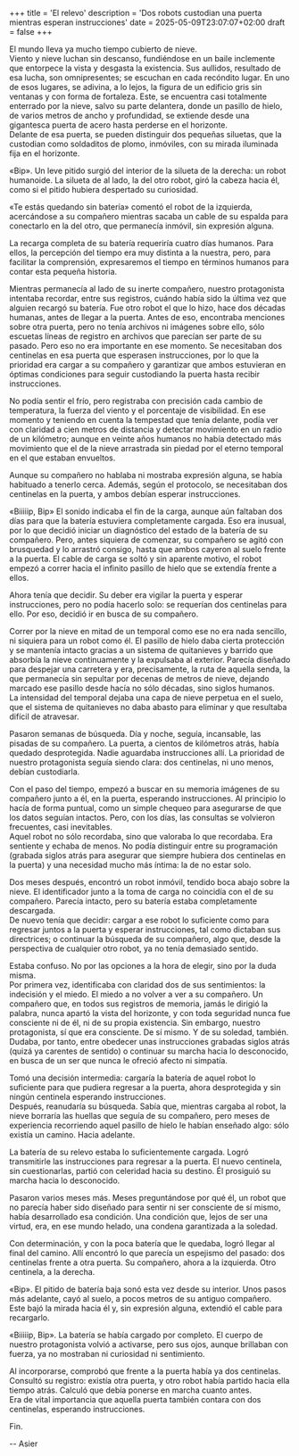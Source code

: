 +++
title = 'El relevo'
description = 'Dos robots custodian una puerta mientras esperan instrucciones'
date = 2025-05-09T23:07:07+02:00
draft = false
+++

El mundo lleva ya mucho tiempo cubierto de nieve.  
Viento y nieve luchan sin descanso, fundiéndose en un baile inclemente que entorpece la vista y desgasta la existencia. Sus aullidos, resultado de esa lucha, son omnipresentes; se escuchan en cada recóndito lugar. En uno de esos lugares, se adivina, a lo lejos, la figura de un edificio gris sin ventanas y con forma de fortaleza. Este, se encuentra casi totalmente enterrado por la nieve, salvo su parte delantera, donde un pasillo de hielo, de varios metros de ancho y profundidad, se extiende desde una gigantesca puerta de acero hasta perderse en el horizonte.  
Delante de esa puerta, se pueden distinguir dos pequeñas siluetas, que la custodian como soldaditos de plomo, inmóviles, con su mirada iluminada fija en el horizonte.  
  
«Bip». Un leve pitido surgió del interior de la silueta de la derecha: un robot humanoide. La silueta de al lado, la del otro robot, giró la cabeza hacia él, como si el pitido hubiera despertado su curiosidad.  
  
«Te estás quedando sin batería» comentó el robot de la izquierda, acercándose a su compañero mientras sacaba un cable de su espalda para conectarlo en la del otro, que permanecía inmóvil, sin expresión alguna.  
  
La recarga completa de su batería requeriría cuatro días humanos. Para ellos, la percepción del tiempo era muy distinta a la nuestra, pero, para facilitar la comprensión, expresaremos el tiempo en términos humanos para contar esta pequeña historia.  
  
Mientras permanecía al lado de su inerte compañero, nuestro protagonista intentaba recordar, entre sus registros, cuándo había sido la última vez que alguien recargó su batería. Fue otro robot el que lo hizo, hace dos décadas humanas, antes de llegar a la puerta. Antes de eso, encontraba menciones sobre otra puerta, pero no tenía archivos ni imágenes sobre ello, sólo escuetas líneas de registro en archivos que parecían ser parte de su pasado. Pero eso no era importante en ese momento. Se necesitaban dos centinelas en esa puerta que esperasen instrucciones, por lo que la prioridad era cargar a su compañero y garantizar que ambos estuvieran en óptimas condiciones para seguir custodiando la puerta hasta recibir instrucciones.  
  
No podía sentir el frío, pero registraba con precisión cada cambio de temperatura, la fuerza del viento y el porcentaje de visibilidad. En ese momento y teniendo en cuenta la tempestad que tenía delante, podía ver con claridad a cien metros de distancia y detectar movimiento en un radio de un kilómetro; aunque en veinte años humanos no había detectado más movimiento que el de la nieve arrastrada sin piedad por el eterno temporal en el que estaban envueltos.  
  
Aunque su compañero no hablaba ni mostraba expresión alguna, se había habituado a tenerlo cerca. Además, según el protocolo, se necesitaban dos centinelas en la puerta, y ambos debían esperar instrucciones.  
  
«Biiiiip, Bip» El sonido indicaba el fin de la carga, aunque aún faltaban dos días para que la batería estuviera completamente cargada. Eso era inusual, por lo que decidió iniciar un diagnóstico del estado de la batería de su compañero. Pero, antes siquiera de comenzar, su compañero se agitó con brusquedad y lo arrastró consigo, hasta que ambos cayeron al suelo frente a la puerta. El cable de carga se soltó y sin aparente motivo, el robot empezó a correr hacia el infinito pasillo de hielo que se extendía frente a ellos.  
  
Ahora tenía que decidir. Su deber era vigilar la puerta y esperar instrucciones, pero no podía hacerlo solo: se requerían dos centinelas para ello. Por eso, decidió ir en busca de su compañero.  

Correr por la nieve en mitad de un temporal como ese no era nada sencillo, ni siquiera para un robot como él. El pasillo de hielo daba cierta protección y se mantenía intacto gracias a un sistema de quitanieves y barrido que absorbía la nieve continuamente y la expulsaba al exterior. Parecía diseñado para despejar una carretera y era, precisamente, la ruta de aquella senda, la que permanecía sin sepultar por decenas de metros de nieve, dejando marcado ese pasillo desde hacía no sólo décadas, sino siglos humanos.  
La intensidad del temporal dejaba una capa de nieve perpetua en el suelo, que el sistema de quitanieves no daba abasto para eliminar y que resultaba difícil de atravesar.  
  
Pasaron semanas de búsqueda. Día y noche, seguía, incansable, las pisadas de su compañero. La puerta, a cientos de kilómetros atrás, había quedado desprotegida. Nadie aguardaba instrucciones allí. La prioridad de nuestro protagonista seguía siendo clara: dos centinelas, ni uno menos, debían custodiarla.  
  
Con el paso del tiempo, empezó a buscar en su memoria imágenes de su compañero junto a él, en la puerta, esperando instrucciones. Al principio lo hacía de forma puntual, como un simple chequeo para asegurarse de que los datos seguían intactos. Pero, con los días, las consultas se volvieron frecuentes, casi inevitables.  
Aquel robot no sólo recordaba, sino que valoraba lo que recordaba. Era sentiente y echaba de menos. No podía distinguir entre su programación (grabada siglos atrás para asegurar que siempre hubiera dos centinelas en la puerta) y una necesidad mucho más íntima: la de no estar solo.  
  
Dos meses después, encontró un robot inmóvil, tendido boca abajo sobre la nieve. El identificador junto a la toma de carga no coincidía con el de su compañero. Parecía intacto, pero su batería estaba completamente descargada.  
De nuevo tenía que decidir: cargar a ese robot lo suficiente como para regresar juntos a la puerta y esperar instrucciones, tal como dictaban sus directrices; o continuar la búsqueda de su compañero, algo que, desde la perspectiva de cualquier otro robot, ya no tenía demasiado sentido.  
  
Estaba confuso. No por las opciones a la hora de elegir, sino por la duda misma.  
Por primera vez, identificaba con claridad dos de sus sentimientos: la indecisión y el miedo. El miedo a no volver a ver a su compañero. Un compañero que, en todos sus registros de memoria, jamás le dirigió la palabra, nunca apartó la vista del horizonte, y con toda seguridad nunca fue consciente ni de él, ni de su propia existencia. Sin embargo, nuestro protagonista, sí que era consciente. De sí mismo. Y de su soledad, también.  
Dudaba, por tanto, entre obedecer unas instrucciones grabadas siglos atrás (quizá ya carentes de sentido) o continuar su marcha hacia lo desconocido, en busca de un ser que nunca le ofreció afecto ni simpatía.  
  
Tomó una decisión intermedia: cargaría la batería de aquel robot lo suficiente para que pudiera regresar a la puerta, ahora desprotegida y sin ningún centinela esperando instrucciones.  
Después, reanudaría su búsqueda. Sabía que, mientras cargaba al robot, la nieve borraría las huellas que seguía de su compañero, pero meses de experiencia recorriendo aquel pasillo de hielo le habían enseñado algo: sólo existía un camino. Hacia adelante.  
  
La batería de su relevo estaba lo suficientemente cargada. Logró transmitirle las instrucciones para regresar a la puerta. El nuevo centinela, sin cuestionarlas, partió con celeridad hacia su destino. Él prosiguió su marcha hacia lo desconocido.  
  
Pasaron varios meses más. Meses preguntándose por qué él, un robot que no parecía haber sido diseñado para sentir ni ser consciente de sí mismo, había desarrollado esa condición. Una condición que, lejos de ser una virtud, era, en ese mundo helado, una condena garantizada a la soledad.  
  
Con determinación, y con la poca batería que le quedaba, logró llegar al final del camino. Allí encontró lo que parecía un espejismo del pasado: dos centinelas frente a otra puerta. Su compañero, ahora a la izquierda. Otro centinela, a la derecha.  
  
«Bip». El pitido de batería baja sonó esta vez desde su interior. Unos pasos más adelante, cayó al suelo, a pocos metros de su antiguo compañero.  
Este bajó la mirada hacia él y, sin expresión alguna, extendió el cable para recargarlo.  
  
«Biiiiip, Bip». La batería se había cargado por completo. El cuerpo de nuestro protagonista volvió a activarse, pero sus ojos, aunque brillaban con fuerza, ya no mostraban ni curiosidad ni sentimiento.  
  
Al incorporarse, comprobó que frente a la puerta había ya dos centinelas. Consultó su registro: existía otra puerta, y otro robot había partido hacia ella tiempo atrás. Calculó que debía ponerse en marcha cuanto antes.  
Era de vital importancia que aquella puerta también contara con dos centinelas, esperando instrucciones.  
  
Fin.  
  
--
Asier